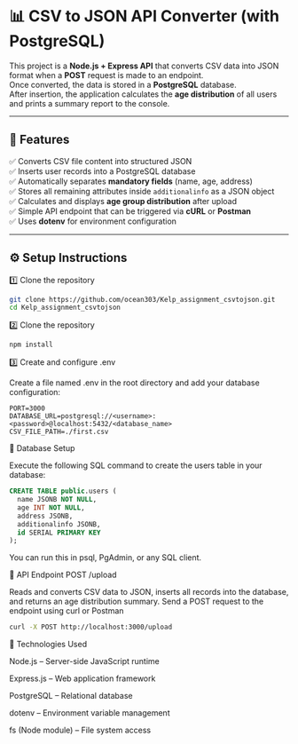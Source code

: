 # 📊 CSV to JSON API Converter (with PostgreSQL)

This project is a **Node.js + Express API** that converts CSV data into JSON format when a **POST** request is made to an endpoint.  
Once converted, the data is stored in a **PostgreSQL** database.  
After insertion, the application calculates the **age distribution** of all users and prints a summary report to the console.

---

## 🚀 Features

✅ Converts CSV file content into structured JSON  
✅ Inserts user records into a PostgreSQL database  
✅ Automatically separates **mandatory fields** (name, age, address)  
✅ Stores all remaining attributes inside `additionalinfo` as a JSON object  
✅ Calculates and displays **age group distribution** after upload  
✅ Simple API endpoint that can be triggered via **cURL** or **Postman**  
✅ Uses **dotenv** for environment configuration  

---

## ⚙️ Setup Instructions

1️⃣ Clone the repository

```bash
git clone https://github.com/ocean303/Kelp_assignment_csvtojson.git
cd Kelp_assignment_csvtojson
```

2️⃣ Clone the repository
```bash
npm install
```

3️⃣ Create and configure .env

Create a file named .env in the root directory and add your database configuration:
```.env
PORT=3000
DATABASE_URL=postgresql://<username>:<password>@localhost:5432/<database_name>
CSV_FILE_PATH=./first.csv
```



🧩 Database Setup

Execute the following SQL command to create the users table in your database:
```sql
CREATE TABLE public.users (
  name JSONB NOT NULL,
  age INT NOT NULL,
  address JSONB,
  additionalinfo JSONB,
  id SERIAL PRIMARY KEY
);
```
You can run this in psql, PgAdmin, or any SQL client.



🧠 API Endpoint
POST /upload

Reads and converts CSV data to JSON, inserts all records into the database, and returns an age distribution summary.
Send a POST request to the endpoint using curl or Postman
```bash
curl -X POST http://localhost:3000/upload
```



🧰 Technologies Used

Node.js – Server-side JavaScript runtime

Express.js – Web application framework

PostgreSQL – Relational database

dotenv – Environment variable management

fs (Node module) – File system access
